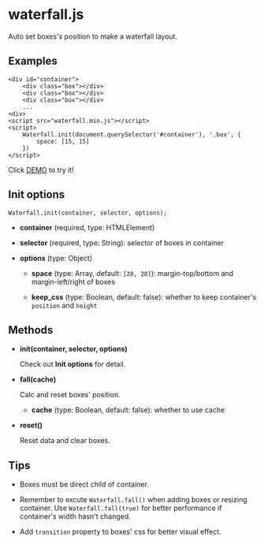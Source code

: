 # waterfall.js

Auto set boxes's position to make a waterfall layout. 

## Examples

	<div id="container">
		<div class="box"></div>
		<div class="box"></div>
		<div class="box"></div>
		...
	<div>
	<script src="waterfall.min.js"></script>
	<script>
		Waterfall.init(document.querySelector('#container'), '.box', {
			space: [15, 15]
		})
	</script>

Click [DEMO](https://nossika.github.io/waterfall.js/demo.html) to try it!

## Init options

	Waterfall.init(container, selector, options);

* **container** (required, type: HTMLElement)

* **selector** (required, type: String): selector of boxes in container

* **options** (type: Object)

	* **space** (type: Array, default: `[20, 20]`): margin-top/bottom and margin-left/right of boxes

	* **keep_css** (type: Boolean, default: false): whether to keep container's `position` and `height`


## Methods

* **init(container, selector, options)**

	Check out **Init options** for detail.

* **fall(cache)**
 
	Calc and reset boxes' position.

	* **cache** (type: Boolean, default: false): whether to use cache

* **reset()**

	Reset data and clear boxes.
	

## Tips

* Boxes must be direct child of container.

* Remember to excute `Waterfall.fall()` when adding boxes or resizing container. Use `Waterfall.fall(true)` for better performance if container's width hasn't changed.

* Add `transition` property to boxes' css for better visual effect.

